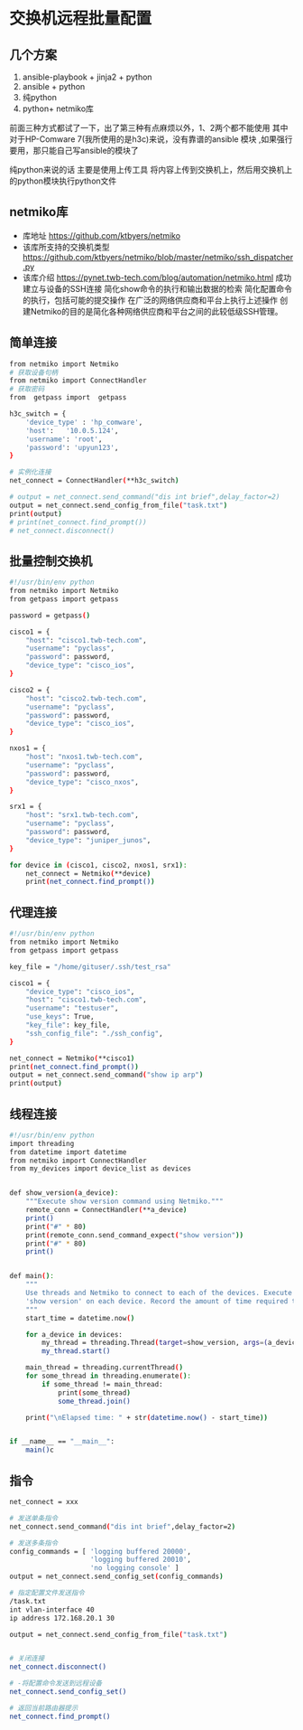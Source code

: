 # 交换机远程批量配置

## 几个方案
1. ansible-playbook + jinja2 + python
2. ansible + python
3. 纯python 
4. python+ netmiko库

前面三种方式都试了一下，出了第三种有点麻烦以外，1、2两个都不能使用
其中对于HP-Comware 7(我所使用的是h3c)来说，没有靠谱的ansible 模块 ,如果强行要用，那只能自己写ansible的模块了

纯python来说的话 主要是使用上传工具 将内容上传到交换机上，然后用交换机上的python模块执行python文件

## netmiko库
- 库地址
https://github.com/ktbyers/netmiko
- 该库所支持的交换机类型
https://github.com/ktbyers/netmiko/blob/master/netmiko/ssh_dispatcher.py
- 该库介绍
https://pynet.twb-tech.com/blog/automation/netmiko.html
 成功建立与设备的SSH连接
 简化show命令的执行和输出数据的检索
 简化配置命令的执行，包括可能的提交操作
 在广泛的网络供应商和平台上执行上述操作
 创建Netmiko的目的是简化各种网络供应商和平台之间的此较低级SSH管理。



## 简单连接
```bash
from netmiko import Netmiko
# 获取设备句柄
from netmiko import ConnectHandler
# 获取密码
from  getpass import  getpass

h3c_switch = {
    'device_type' : 'hp_comware',
    'host':   '10.0.5.124',
    'username': 'root',
    'password': 'upyun123',
}

# 实例化连接
net_connect = ConnectHandler(**h3c_switch)

# output = net_connect.send_command("dis int brief",delay_factor=2)
output = net_connect.send_config_from_file("task.txt")
print(output)
# print(net_connect.find_prompt())
# net_connect.disconnect()

```

## 批量控制交换机
```bash
#!/usr/bin/env python
from netmiko import Netmiko
from getpass import getpass

password = getpass()

cisco1 = {
    "host": "cisco1.twb-tech.com",
    "username": "pyclass",
    "password": password,
    "device_type": "cisco_ios",
}

cisco2 = {
    "host": "cisco2.twb-tech.com",
    "username": "pyclass",
    "password": password,
    "device_type": "cisco_ios",
}

nxos1 = {
    "host": "nxos1.twb-tech.com",
    "username": "pyclass",
    "password": password,
    "device_type": "cisco_nxos",
}

srx1 = {
    "host": "srx1.twb-tech.com",
    "username": "pyclass",
    "password": password,
    "device_type": "juniper_junos",
}

for device in (cisco1, cisco2, nxos1, srx1):
    net_connect = Netmiko(**device)
    print(net_connect.find_prompt()) 
```

## 代理连接
```bash
#!/usr/bin/env python
from netmiko import Netmiko
from getpass import getpass

key_file = "/home/gituser/.ssh/test_rsa"

cisco1 = {
    "device_type": "cisco_ios",
    "host": "cisco1.twb-tech.com",
    "username": "testuser",
    "use_keys": True,
    "key_file": key_file,
    "ssh_config_file": "./ssh_config",
}

net_connect = Netmiko(**cisco1)
print(net_connect.find_prompt())
output = net_connect.send_command("show ip arp")
print(output) 
```


## 线程连接
```bash
#!/usr/bin/env python
import threading
from datetime import datetime
from netmiko import ConnectHandler
from my_devices import device_list as devices


def show_version(a_device):
    """Execute show version command using Netmiko."""
    remote_conn = ConnectHandler(**a_device)
    print()
    print("#" * 80)
    print(remote_conn.send_command_expect("show version"))
    print("#" * 80)
    print()


def main():
    """
    Use threads and Netmiko to connect to each of the devices. Execute
    'show version' on each device. Record the amount of time required to do this.
    """
    start_time = datetime.now()

    for a_device in devices:
        my_thread = threading.Thread(target=show_version, args=(a_device,))
        my_thread.start()

    main_thread = threading.currentThread()
    for some_thread in threading.enumerate():
        if some_thread != main_thread:
            print(some_thread)
            some_thread.join()

    print("\nElapsed time: " + str(datetime.now() - start_time))


if __name__ == "__main__":
    main()c 
```

## 指令
```bash
net_connect = xxx

# 发送单条指令
net_connect.send_command("dis int brief",delay_factor=2)

# 发送多条指令
config_commands = [ 'logging buffered 20000',
                    'logging buffered 20010',
                    'no logging console' ]
output = net_connect.send_config_set(config_commands)

# 指定配置文件发送指令
/task.txt
int vlan-interface 40
ip address 172.168.20.1 30

output = net_connect.send_config_from_file("task.txt")


# 关闭连接
net_connect.disconnect()

# -将配置命令发送到远程设备
net_connect.send_config_set()

# 返回当前路由器提示
net_connect.find_prompt()
```